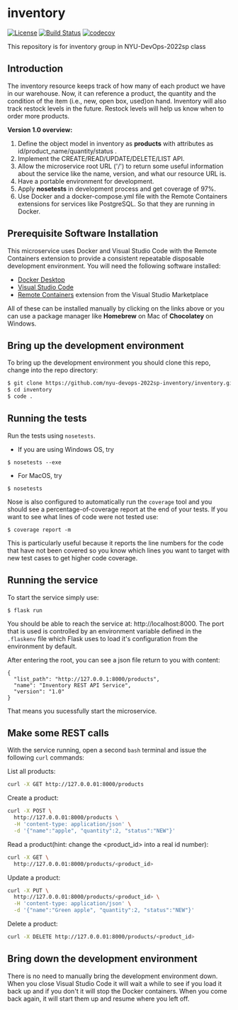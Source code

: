 # inventory
[![License](https://img.shields.io/badge/License-Apache%202.0-blue.svg)](https://opensource.org/licenses/Apache-2.0)
[![Build Status](https://github.com/nyu-devops-2022sp-inventory/inventory/actions/workflows/tdd-tests.yml/badge.svg)](https://github.com/nyu-devops-2022sp-inventory/inventory/actions)
[![codecov](https://codecov.io/gh/nyu-devops-2022sp-inventory/inventory/branch/main/graph/badge.svg?token=ZF83M7IUDQ)](https://codecov.io/gh/nyu-devops-2022sp-inventory/inventory)

This repository is for inventory group in NYU-DevOps-2022sp class

## Introduction
The inventory resource keeps track of how many of each product we have in our warehouse. Now, it can reference a product, the quantity and the condition of the item (i.e., new, open box, used)on hand. Inventory will also track restock levels in the future. Restock levels will help us know when to order more products.

**Version 1.0 overview:**
1. Define the object model in inventory as **products** with attributes as id/product_name/quantity/status .
2. Implement the CREATE/READ/UPDATE/DELETE/LIST API.
3. Allow the microservice root URL ('/') to return some useful information about the service like the name, version, and what our resource URL is.
4. Have a portable environment for development.
5. Apply **nosetests** in development process and get coverage of 97%.
6. Use Docker and a docker-compose.yml file with the Remote Containers extensions for services like PostgreSQL. So that they are running in Docker.


## Prerequisite Software Installation

This microservice uses Docker and Visual Studio Code with the Remote Containers extension to provide a consistent repeatable disposable development environment.
You will need the following software installed:

- [Docker Desktop](https://www.docker.com/products/docker-desktop)
- [Visual Studio Code](https://code.visualstudio.com)
- [Remote Containers](https://marketplace.visualstudio.com/items?itemName=ms-vscode-remote.remote-containers) extension from the Visual Studio Marketplace

All of these can be installed manually by clicking on the links above or you can use a package manager like **Homebrew** on Mac of **Chocolatey** on Windows.

## Bring up the development environment

To bring up the development environment you should clone this repo, change into the repo directory:

```bash
$ git clone https://github.com/nyu-devops-2022sp-inventory/inventory.git
$ cd inventory
$ code .
```

## Running the tests

Run the tests using `nosetests`.

- If you are using Windows OS, try
```shell
$ nosetests --exe
```

- For MacOS, try
```shell
$ nosetests
```

Nose is also configured to automatically run the `coverage` tool and you should see a percentage-of-coverage report at the end of your tests. If you want to see what lines of code were not tested use:

```shell
$ coverage report -m
```

This is particularly useful because it reports the line numbers for the code that have not been covered so you know which lines you want to target with new test cases to get higher code coverage.

## Running the service

To start the service simply use:

```shell
$ flask run
```

You should be able to reach the service at: http://localhost:8000. The port that is used is controlled by an environment variable defined in the `.flaskenv` file which Flask uses to load it's configuration from the environment by default.

After entering the root, you can see a json file return to you with content:

```shell
{
  "list_path": "http://127.0.0.1:8000/products", 
  "name": "Inventory REST API Service", 
  "version": "1.0"
}
```
That means you sucessfully start the microservice.

## Make some REST calls

With the service running, open a second `bash` terminal and issue the following `curl` commands:

List all products:

```bash
curl -X GET http://127.0.0.01:8000/products 
```

Create a product:

```bash
curl -X POST \
  http://127.0.0.01:8000/products \
  -H 'content-type: application/json' \
  -d '{"name":"apple", "quantity":2, "status":"NEW"}'
```

Read a product(hint: change the <product_id> into a real id number):

```bash
curl -X GET \
  http://127.0.0.01:8000/products/<product_id>
```

Update a product:

```bash
curl -X PUT \
  http://127.0.0.01:8000/products/<product_id> \
  -H 'content-type: application/json' \
  -d '{"name":"Green apple", "quantity":2, "status":"NEW"}'
```

Delete a product:

```bash
curl -X DELETE http://127.0.0.01:8000/products/<product_id>
```

## Bring down the development environment

There is no need to manually bring the development environment down. When you close Visual Studio Code it will wait a while to see if you load it back up and if you don't it will stop the Docker containers. When you come back again, it will start them up and resume where you left off.
